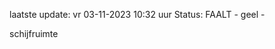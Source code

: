 laatste update: 
vr 03-11-2023 10:32   uur 
Status: FAALT - geel - 
<div class="service Y">schijfruimte</div>